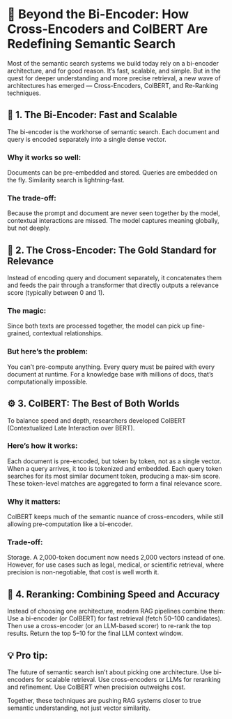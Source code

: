# 🚀 Beyond the Bi-Encoder: How Cross-Encoders and ColBERT Are Redefining Semantic Search

Most of the semantic search systems we build today rely on a bi-encoder architecture, and for good reason. It’s fast, scalable, and simple. But in the quest for deeper understanding and more precise retrieval, a new wave of architectures has emerged — Cross-Encoders, ColBERT, and Re-Ranking techniques.

## 🧭 1. The Bi-Encoder: Fast and Scalable

The bi-encoder is the workhorse of semantic search.
Each document and query is encoded separately into a single dense vector.

### Why it works so well:

Documents can be pre-embedded and stored.
Queries are embedded on the fly.
Similarity search is lightning-fast.

### The trade-off:

Because the prompt and document are never seen together by the model, contextual interactions are missed. The model captures meaning globally, but not deeply.

## 🧩 2. The Cross-Encoder: The Gold Standard for Relevance

Instead of encoding query and document separately, it concatenates them and feeds the pair through a transformer that directly outputs a relevance score (typically between 0 and 1).

### The magic:

Since both texts are processed together, the model can pick up fine-grained, contextual relationships.

### But here’s the problem:

You can’t pre-compute anything. Every query must be paired with every document at runtime.
For a knowledge base with millions of docs, that’s computationally impossible.

## ⚙️ 3. ColBERT: The Best of Both Worlds

To balance speed and depth, researchers developed ColBERT (Contextualized Late Interaction over BERT).

### Here’s how it works:

Each document is pre-encoded, but token by token, not as a single vector.
When a query arrives, it too is tokenized and embedded.
Each query token searches for its most similar document token, producing a max-sim score.
These token-level matches are aggregated to form a final relevance score.

### Why it matters:

ColBERT keeps much of the semantic nuance of cross-encoders, while still allowing pre-computation like a bi-encoder.

### Trade-off:

Storage. A 2,000-token document now needs 2,000 vectors instead of one.
However, for use cases such as legal, medical, or scientific retrieval, where precision is non-negotiable, that cost is well worth it.

## 🔄 4. Reranking: Combining Speed and Accuracy

Instead of choosing one architecture, modern RAG pipelines combine them:
Use a bi-encoder (or ColBERT) for fast retrieval (fetch 50–100 candidates).
Then use a cross-encoder (or an LLM-based scorer) to re-rank the top results.
Return the top 5–10 for the final LLM context window.

## 💡 Pro tip:

The future of semantic search isn’t about picking one architecture.
Use bi-encoders for scalable retrieval.
Use cross-encoders or LLMs for reranking and refinement.
Use ColBERT when precision outweighs cost.

Together, these techniques are pushing RAG systems closer to true semantic understanding, not just vector similarity.
